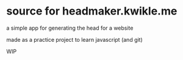 # source for headmaker.kwikle.me

a simple app for generating the head for a website

made as a practice project to learn javascript (and git)

WIP